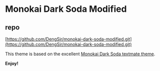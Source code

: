 # Monokai Dark Soda Modified

## repo

[https://github.com/DengSir/monokai-dark-soda-modified.git](https://github.com/DengSir/monokai-dark-soda-modified.git)

This theme is based on the excellent [Monokai Dark Soda textmate theme](https://github.com/mrlundis/Monokai-Dark-Soda.tmTheme).


**Enjoy!**